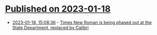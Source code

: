 # [Published on 2023-01-18](index.md)

* [2023-01-18, 15:08:36](https://news.ycombinator.com/item?id=34427504) - [Times New Roman is being phased out at the State Department, replaced by Calibri](https://twitter.com/john_hudson/status/1615486867712999426)
